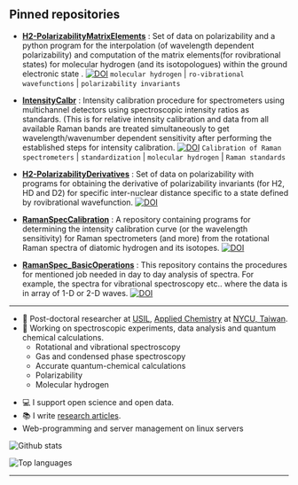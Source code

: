 
## Pinned repositories

- [**H2-PolarizabilityMatrixElements**](https://github.com/ankit7540/H2-PolarizabilityMatrixElements) : Set of data on polarizability and a python program for the interpolation (of wavelength dependent polarizability) and computation of the matrix elements(for rovibrational states) for molecular hydrogen (and its isotopologues) within the ground electronic state . [![DOI](https://zenodo.org/badge/doi/10.1063/1.5011433.svg)](https://doi.org/10.1063/1.5011433)
`molecular hydrogen` | `ro-vibrational wavefunctions` | `polarizability invariants` 

- [**IntensityCalbr**](https://github.com/ankit7540/IntensityCalbr) : Intensity calibration procedure for spectrometers using multichannel detectors using spectroscopic intensity ratios as standards. (This is for relative intensity calibration and  data from all available Raman bands are treated simultaneously to get wavelength/wavenumber dependent sensitivity after performing the established steps for intensity calibration. [![DOI](https://zenodo.org/badge/doi/10.1002/jrs.6221.svg)](https://doi.org/10.1002/jrs.6221)
`Calibration of Raman spectrometers` | `standardization` | `molecular hydrogen` | `Raman standards` 


- [**H2-PolarizabilityDerivatives**](https://github.com/ankit7540/H2-PolarizabilityDerivatives) : Set of data on polarizability with programs for obtaining the derivative of polarizability invariants (for H2, HD and D2) for specific inter-nuclear distance specific to a state defined by rovibrational wavefunction. [![DOI](https://zenodo.org/badge/doi/10.1080/00268976.2019.1632950.svg)](https://doi.org/10.1080/00268976.2019.1632950)

- [**RamanSpecCalibration**](https://github.com/ankit7540/RamanSpecCalibration) : A repository containing programs for determining the intensity calibration curve (or the wavelength sensitivity) for Raman spectrometers (and more)  from the rotational Raman spectra of diatomic hydrogen and its isotopes. [![DOI](https://zenodo.org/badge/doi/10.1002/jrs.5955.svg)](https://doi.org/10.1002/jrs.5955)


- [**RamanSpec_BasicOperations**](https://github.com/ankit7540/RamanSpec_BasicOperations) : This repository contains the procedures for mentioned job needed in day to day analysis of spectra. For example, the spectra for vibrational spectroscopy etc.. where the data is in array of 1-D or 2-D waves. [![DOI](https://zenodo.org/badge/50757391.svg)](https://zenodo.org/badge/latestdoi/50757391)

---


+ 🧑 Post-doctoral researcher at [USIL](https://usilab.nctu.edu.tw/), [Applied Chemistry](https://dac.nycu.edu.tw/en/) at  [NYCU, Taiwan](https://www.nycu.edu.tw/en/).
+ 🔭 Working on spectroscopic experiments, data analysis and quantum chemical calculations.
  + Rotational and vibrational spectroscopy
  + Gas and condensed phase spectroscopy
  + Accurate quantum-chemical calculations
  + Polarizability
  + Molecular hydrogen

- 💻 I support open science and open data.
- 📚 I write [research articles](https://orcid.org/0000-0002-2495-3354).
- Web-programming and server management on linux servers


![Github stats](https://github-readme-stats.vercel.app/api?username=ankit7540)

![Top languages](https://github-readme-stats.vercel.app/api/top-langs/?username=ankit7540&hide=html,jupyter%20notebook,JavaScript,PostScript,SCSS,Less&layout=compact&langs_count=12)

---
